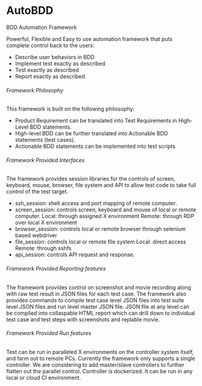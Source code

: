 # AutoBDD
BDD Automation Framework

Powerful, Flexible and Easy to use automation framework that puts complete control back to the users:

  * Describe user behaviors in BDD
  * Implement test exactly as described
  * Test exactly as described
  * Report exactly as described

###### Framework Philosophy
This framework is built on the following philosophy:
  * Product Requirement can be translated into Test Requirements in High-Level BDD statements.
  * High-level BDD can be further translated into Actionable BDD statements (test cases).
  * Actionable BDD statements can be implemented into test scripts

###### Framework Provided Interfaces
The framework provides session libraries for the controls of screen, keyboard, mouse, browser, file system and API to allow test code to take full control of the test target.

  * ssh_session: shell access and port mapping of remote computer.
  * screen_session: controls screen, keyboard and mouse of local or remote computer.
      Local: through assigned X environment
      Remote: through RDP over local X environment
  * browser_session: controls local or remote browser through selenium based webdriver
  * file_session: controls local or remote file system
      Local: direct access
      Remote: through sshfs
  * api_session: controls API request and response.

###### Framework Provided Reporting features
The framework provides control on screenshot and movie recording along with raw test result in JSON files for each test case.
The framework also provides commands to compile test case level JSON files into test suite level JSON files and run level master JSON file.
JSON file at any level can be compiled into collaspable HTML report which can drill down to individual test case and test steps with screenshots and replable movie.

###### Framework Provided Run features
Test can be run in paralleled X environments on the controller system itself, and farm out to remote PCs.
Currently the framework only supports a single controller. We are considering to add master/slave controllers to further flatten out the parallel control.
Controller is dockerized. It can be run in any local or cloud CI environment.
